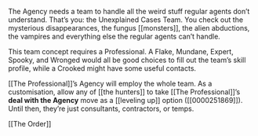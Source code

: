 
The Agency needs a team to handle all the weird stuff regular agents don’t understand. That’s you: the Unexplained Cases Team. You check out the mysterious disappearances, the fungus [[monsters]], the alien abductions, the vampires and everything else the regular agents can’t handle.

This team concept requires a Professional. A Flake, Mundane, Expert, Spooky, and Wronged would all be good choices to fill out the team’s skill profile, while a Crooked might have some useful contacts.

[[The Professional]]’s Agency will employ the whole team. As a customisation, allow any of [[the hunters]] to take [[The Professional]]’s **deal with the Agency** move as a [[leveling up]] option ([[0000251869]]). Until then, they’re just consultants, contractors, or temps.

[[The Order]]

